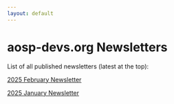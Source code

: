 ```yaml
---
layout: default
---
```


# aosp-devs.org Newsletters

List of all published newsletters (latest at the top):

[2025 February Newsletter](newsletter/2025-february.html)

[2025 January Newsletter](newsletter/2025-january.html)
